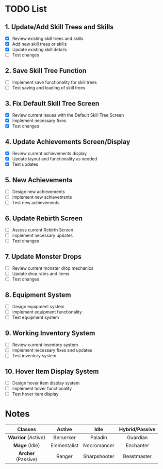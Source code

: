 # TODO List

## 1. Update/Add Skill Trees and Skills

- [x] Review existing skill trees and skills
- [x] Add new skill trees or skills
- [x] Update existing skill details
- [ ] Test changes

## 2. Save Skill Tree Function

- [ ] Implement save functionality for skill trees
- [ ] Test saving and loading of skill trees

## 3. Fix Default Skill Tree Screen

- [x] Review current issues with the Default Skill Tree Screen
- [x] Implement necessary fixes
- [x] Test changes

## 4. Update Achievements Screen/Display

- [x] Review current achievements display
- [x] Update layout and functionality as needed
- [x] Test updates

## 5. New Achievements

- [ ] Design new achievements
- [ ] Implement new achievements
- [ ] Test new achievements

## 6. Update Rebirth Screen

- [ ] Assess current Rebirth Screen
- [ ] Implement necessary updates
- [ ] Test changes

## 7. Update Monster Drops

- [ ] Review current monster drop mechanics
- [ ] Update drop rates and items
- [ ] Test changes

## 8. Equipment System

- [ ] Design equipment system
- [ ] Implement equipment functionality
- [ ] Test equipment system

## 9. Working Inventory System

- [ ] Review current inventory system
- [ ] Implement necessary fixes and updates
- [ ] Test inventory system

## 10. Hover Item Display System

- [ ] Design hover item display system
- [ ] Implement hover functionality
- [ ] Test hover item display

# Notes

|       Classes        |    Active    |     Idle     | Hybrid/Passive |
| :------------------: | :----------: | :----------: | :------------: |
| **Warrior** (Active) |  Berserker   |   Paladin    |    Guardian    |
|   **Mage** (Idle)    | Elementalist | Necromancer  |   Enchanter    |
| **Archer** (Passive) |    Ranger    | Sharpshooter |  Beastmaster   |
